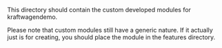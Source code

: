 This directory should contain the custom developed modules for kraftwagendemo.

Please note that custom modules still have a generic nature. If it actually just
is for creating, you should place the module in the features directory.  
